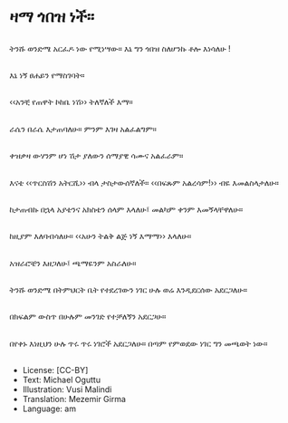 # ዛማ ጎበዝ ነች።

##
ትንሹ ወንድሜ አርፈዶ ነው የሚነሣው። እኔ ግን ጎበዝ ስለሆንኩ ቶሎ እነሳለሁ !

##
እኔ ነኝ ፀሐይን የማስገባት።

##
‹‹አንቺ የጠዋት ኮከቤ ነሽ›› ትለኛለች እማ።

##
ራሴን በራሴ እታጠባለሁ። ምንም እገዛ አልፈልግም።

##
ቀዝቃዛ ውሃንም ሆነ ሽታ ያለውን ሰማያዊ ሳሙና አልፈራም።

##
እናቴ ‹‹ጥርስሽን አትርሺ›› ብላ ታስታውሰኛለች። ‹‹በፍጹም አልረሳም!›› ብዬ እመልስላታለሁ።

##
ከታጠብኩ በኋላ አያቴንና አክስቴን ሰላም እላለሁ፤ መልካም ቀንም እመኝላቸዋለሁ።

##
ከዚያም እለባብሳለሁ። ‹‹አሁን ትልቅ ልጅ ነኝ እማማ›› እላለሁ።

##
አዝራሮቼን እዘጋለሁ፤ ጫማዬንም አስራለሁ።

##
ትንሹ ወንድሜ በትምህርት ቤት የተደረገውን ነገር ሁሉ ወሬ እንዲደርሰው አደርጋለሁ።

##
በክፍልም ውስጥ በሁሉም መንገድ የተቻለኝን አደርጋሁ።

##
በየቀኑ እነዚህን ሁሉ ጥሩ ጥሩ ነገሮች አደርጋለሁ። በጣም የምወደው ነገር ግን መጫወት ነው።

##
* License: [CC-BY]
* Text: Michael Oguttu
* Illustration: Vusi Malindi
* Translation: Mezemir Girma
* Language: am
